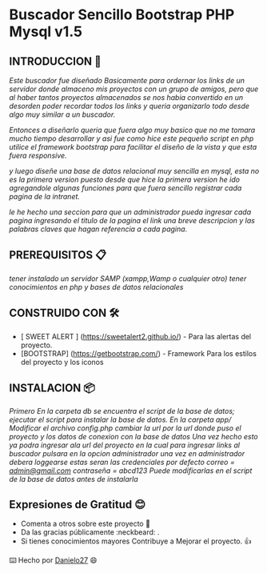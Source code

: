 # Buscador Sencillo Bootstrap PHP Mysql v1.5

## INTRODUCCION 🚀

_Este buscador fue diseñado Basicamente para ordernar los links de un servidor donde almaceno mis proyectos con un grupo de amigos,_
_pero que al haber tantos proyectos almacenados se nos habia convertido en un desorden poder recordar todos los links_
_y queria organizarlo todo desde algo muy similar a un buscador._


_Entonces a diseñarlo queria que fuera algo muy basico que no me tomara mucho tiempo desarrollar_ 
_y asi fue como hice este pequeño script en php utilice el framework bootstrap para facilitar_
_el diseño de la vista y que esta fuera responsive._

_y luego diseñe una base de datos relacional muy sencilla en mysql, esta no es la primera version puesto_
_desde que hice la primera version he ido agregandole algunas funciones para que fuera sencillo registrar cada pagina de la intranet._

_le he hecho una seccion para que un administrador pueda ingresar cada pagina ingresando el titulo de la pagina el link una breve descripcion y las palabras claves que hagan referencia a cada pagina._

## PREREQUISITOS 📋

_tener instalado un servidor SAMP (xampp,Wamp o cualquier otro)_
_tener conocimientos en php y bases de datos relacionales_

## CONSTRUIDO CON 🛠️
* [ SWEET ALERT ] (https://sweetalert2.github.io/) - Para las alertas del proyecto.
* [BOOTSTRAP] (https://getbootstrap.com/) - Framework Para los estilos del proyecto y los iconos

## INSTALACION 📦

_Primero En la carpeta db se encuentra el script de la base de datos; ejecutar el script para instalar la base de datos._
_En la carpeta app/ Modificar el archivo config.php cambiar la url por la url donde puso el proyecto y los datos de conexion con la base de datos_
_Una vez hecho esto ya podra ingresar ala url del proyecto en la cual para ingresar links al buscador pulsara en la opcion administrador_
_una vez en administrador debera loggearse estas seran las credenciales por defecto correo = admin@gmail.com contraseña = abcd123_
_Puede modificarlas en el script de la base de datos antes de instalarla_

## Expresiones de Gratitud :blush:

* Comenta a otros sobre este proyecto 📢
* Da las gracias públicamente :neckbeard: .
* Si tienes conocimientos mayores Contribuye a Mejorar el proyecto. :+1:

⌨️ Hecho por [Danielo27](https://github.com/Danielo27) :smile:
